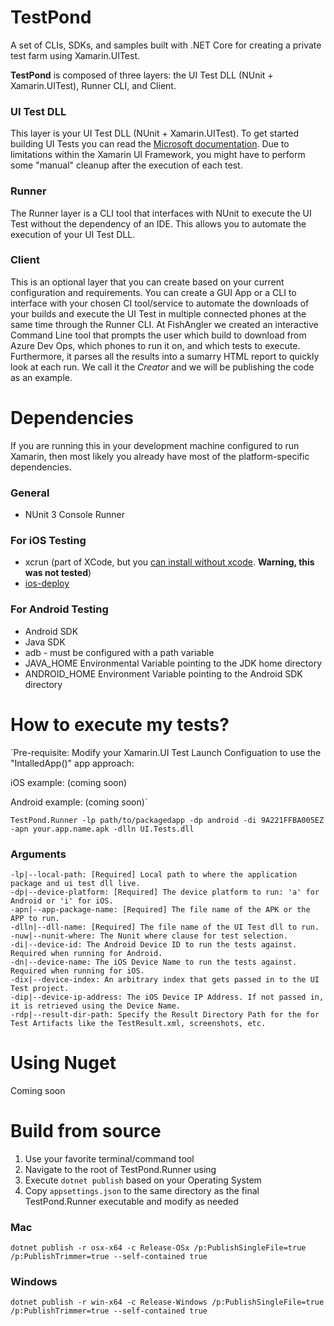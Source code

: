 # TestPond
A set of CLIs, SDKs, and samples built with .NET Core for creating a private test farm using Xamarin.UITest. 

**TestPond** is composed of three layers: the UI Test DLL (NUnit + Xamarin.UITest), Runner CLI, and Client.

### UI Test DLL
This layer is your UI Test DLL (NUnit + Xamarin.UITest). To get started building UI Tests you can read the [Microsoft documentation](https://docs.microsoft.com/en-us/appcenter/test-cloud/uitest/).
Due to limitations within the Xamarin UI Framework, you might have to perform some "manual" cleanup after the execution of each test.

### Runner
The Runner layer is a CLI tool that interfaces with NUnit to execute the UI Test without the dependency of an IDE. This allows you to automate the execution of  your UI Test DLL.

### Client
This is an optional layer that you can create based on your current configuration and requirements. You can create a GUI App or a CLI to interface with your chosen CI tool/service to automate the downloads of your builds and execute the UI Test in multiple connected phones at the same time through the Runner CLI.
At FishAngler we created an interactive Command Line tool that prompts the user which build to download from Azure Dev Ops, which phones to run it on, and which tests to execute. Furthermore, it parses all the results into a sumarry HTML report to quickly look at each run. We call it the *Creator* and we will be publishing the code as an example.

# Dependencies
If you are running this in your development machine configured to run Xamarin, then most likely you already have most of the platform-specific dependencies.

### General
* NUnit 3 Console Runner 

### For iOS Testing
* xcrun (part of XCode, but you [can install without xcode](https://mac-how-to.gadgethacks.com/how-to/install-command-line-developer-tools-without-xcode-0168115/). **Warning, this was not tested**)
* [ios-deploy](https://www.npmjs.com/package/ios-deploy)

### For Android Testing
* Android SDK
* Java SDK
* adb - must be configured with a path variable
* JAVA_HOME Environmental Variable pointing to the JDK home directory
* ANDROID_HOME Environment Variable pointing to the Android SDK directory

# How to execute my tests?
`Pre-requisite: Modify your Xamarin.UI Test Launch Configuation to use the "IntalledApp()" app approach:

iOS example: (coming soon)

Android example: (coming soon)`

`TestPond.Runner -lp path/to/packagedapp -dp android -di 9A221FFBA005EZ -apn your.app.name.apk -dlln UI.Tests.dll`

### Arguments
```
-lp|--local-path: [Required] Local path to where the application package and ui test dll live.
-dp|--device-platform: [Required] The device platform to run: 'a' for Android or 'i' for iOS.
-apn|--app-package-name: [Required] The file name of the APK or the APP to run.
-dlln|--dll-name: [Required] The file name of the UI Test dll to run.
-nuw|--nunit-where: The Nunit where clause for test selection.
-di|--device-id: The Android Device ID to run the tests against. Required when running for Android.
-dn|--device-name: The iOS Device Name to run the tests against. Required when running for iOS.
-dix|--device-index: An arbitrary index that gets passed in to the UI Test project.
-dip|--device-ip-address: The iOS Device IP Address. If not passed in, it is retrieved using the Device Name.
-rdp|--result-dir-path: Specify the Result Directory Path for the for Test Artifacts like the TestResult.xml, screenshots, etc.
```

# Using Nuget
Coming soon

# Build from source
1. Use your favorite terminal/command tool
2. Navigate to the root of TestPond.Runner using
3. Execute `dotnet publish` based on your Operating System
4. Copy `appsettings.json` to the same directory as the final TestPond.Runner executable and modify as needed

### Mac
`dotnet publish -r osx-x64 -c Release-OSx /p:PublishSingleFile=true /p:PublishTrimmer=true --self-contained true`

### Windows
`dotnet publish -r win-x64 -c Release-Windows /p:PublishSingleFile=true /p:PublishTrimmer=true --self-contained true`

